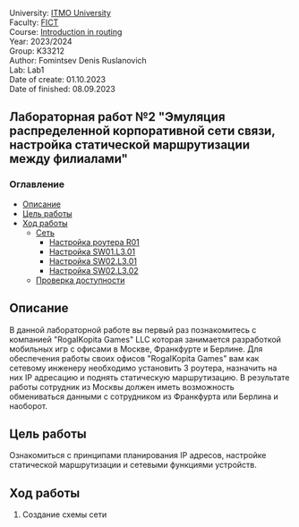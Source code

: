 University: [ITMO University](https://itmo.ru/ru/)  
Faculty: [FICT](https://fict.itmo.ru)  
Course: [Introduction in routing](https://github.com/itmo-ict-faculty/introduction-in-routing)  
Year: 2023/2024  
Group: K33212  
Author: Fomintsev Denis Ruslanovich  
Lab: Lab1  
Date of create: 01.10.2023  
Date of finished: 08.09.2023  

## Лабораторная работ №2 "Эмуляция распределенной корпоративной сети связи, настройка статической маршрутизации между филиалами"

### Оглавление
- [Описание](#section1)
- [Цель работы](#section2)
- [Ход работы](#section4)
  - [Сеть](#section4.2)
    - [Настройка роутера R01](#section4.3)
    - [Настройка SW01.L3.01](#section4.4)
    - [Настройка SW02.L3.01](#section4.5)
    - [Настройка SW02.L3.02](#section4.6)
  - [Проверка доступности](#section5)
 
## <a name="section1">Описание</a>

В данной лабораторной работе вы первый раз познакомитесь с компанией "RogaIKopita Games" LLC которая занимается разработкой мобильных игр с офисами в Москве, Франкфурте и Берлине. Для обеспечения работы своих офисов "RogaIKopita Games" вам как сетевому инженеру необходимо установить 3 роутера, назначить на них IP адресацию и поднять статическую маршрутизацию. В результате работы сотрудник из Москвы должен иметь возможность обмениваться данными с сотрудником из Франкфурта или Берлина и наоборот.  

## <a name="section2">Цель работы</a>

Ознакомиться с принципами планирования IP адресов, настройке статической маршрутизации и сетевыми функциями устройств.

## <a name="section4">Ход работы</a>

1. Создание схемы сети















